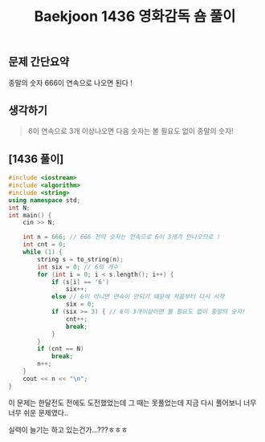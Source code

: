 ﻿---
title: "Baekjoon 1436 영화감독 숌 풀이"
categories: Algorithm
comments: true
---

## 문제 간단요약
종말의 숫자 666이 연속으로 나오면 된다 !

## 생각하기
  > 6이 연속으로 3개 이상나오면 다음 숫자는 볼 필요도 없이 종말의 숫자!


## [1436 풀이]

```c++
#include <iostream>
#include <algorithm>
#include <string>
using namespace std;
int N;
int main() {
	cin >> N;

	int n = 666; // 666 전의 숫자는 연속으로 6이 3개가 안나오므로 !
	int cnt = 0;
	while (1) {
		string s = to_string(n);
		int six = 0; // 6의 개수
		for (int i = 0; i < s.length(); i++) {
			if (s[i] == '6')
				six++;
			else // 6이 아니면 연속이 안되기 때문에 처음부터 다시 시작
				six = 0;
			if (six >= 3) { // 6이 3개이상이면 볼 필요도 없이 종말의 숫자!
				cnt++;
				break;
			}
		}
		if (cnt == N)
			break;
		n++;
	}
	cout << n << "\n";
}
```

이 문제는 한달전도 전에도 도전했었는데 그 때는 못풀었는데 지금 다시 풀어보니 너무너무 쉬운 문제였다..

실력이 늘기는 하고 있는건가...???ㅎㅎㅎ